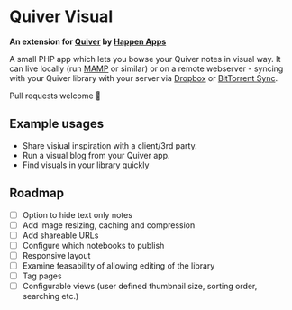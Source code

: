 Quiver Visual
=====

**An extension for [Quiver](https://itunes.apple.com/app/quiver-programmers-notebook/id866773894) by [Happen Apps](http://happenapps.com/)**

A small PHP app which lets you bowse your Quiver notes in visual way. It can live locally (run [MAMP](https://www.mamp.info/) or similar) or on a remote webserver - syncing with your Quiver library with your server via [Dropbox](http://dropbox.com) or [BitTorrent Sync](https://www.getsync.com/).

Pull requests welcome 🍺

## Example usages

- Share visiual inspiration with a client/3rd party.
- Run a visual blog from your Quiver app.
- Find visuals in your library quickly

## Roadmap

- [ ] Option to hide text only notes
- [ ] Add image resizing, caching and compression
- [ ] Add shareable URLs
- [ ] Configure which notebooks to publish
- [ ] Responsive layout
- [ ] Examine feasability of allowing editing of the library 
- [ ] Tag pages
- [ ] Configurable views (user defined thumbnail size, sorting order, searching etc.)
